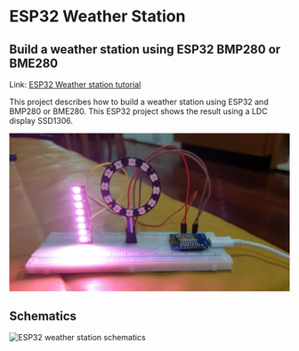 # ESP32 Weather Station
## Build a weather station using ESP32 BMP280 or BME280

Link: [ESP32 Weather station tutorial](https://www.survivingwithandroid.com/getting-started-with-esp32-build-a-weather-station/)

This project describes how to build a weather station using ESP32 and BMP280 or BME280. This ESP32 project shows the result using a LDC display SSD1306.

![ESP32 weather station with BMP280](https://github.com/survivingwithandroid/IoT/blob/master/Alexa_ESP8266/images/amazon-echo-leds-1024x576.jpg)

## Schematics

![ESP32 weather station schematics](https://github.com/survivingwithandroid/IoT/blob/master/)

